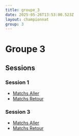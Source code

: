 ```yaml
---
title: groupe_3
date: 2025-05-26T13:53:00.523Z
layout: championnat
group: 3
---
```


# Groupe 3

## Sessions


### Session 1
- [Matchs Aller](/scores/session-1/groupe-3/aller/)
- [Matchs Retour](/scores/session-1/groupe-3/retour/)


### Session 3
- [Matchs Aller](/scores/session-3/groupe-3/aller/)
- [Matchs Retour](/scores/session-3/groupe-3/retour/)

